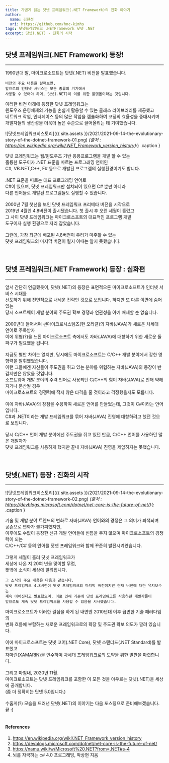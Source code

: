 ```yaml
---
title: 가볍게 읽는 닷넷 프레임워크(.NET Framework)의 진화 이야기
author:
  name: 김현성
  uri: https://github.com/hnc-kimhs
tags: 닷넷프레임워크 .NETFramework 닷넷 .NET 
excerpt: 닷넷(.NET) - 진화의 시작
---
```


## 닷넷 프레임워크(.NET Framework) 등장!
* * *
1990년대 말, 마이크로소프트는 닷넷(.NET) 비전을 발표했습니다.   
```
비전의 주요 내용을 살펴보면,   
앞으로의 인터넷 서비스는 모든 종류의 기기에서   
사용할 수 있어야 하며, 닷넷(.NET)이 이를 위한 플랫폼이라는 것입니다.   
```
이러한 비전 아래에 등장한 닷넷 프레임워크는   
윈도우즈 운영체제의 기능을 손쉽게 활용할 수 있는 클래스 라이브러리를 제공했고   
네트워크 작업, 인터페이스 등의 많은 작업을 캡슐화하여 코딩의 효율성을 증대시키며   
개발자들의 생산성을 더욱더 높은 수준으로 끌어올리는 데 기여했습니다.   

![닷넷프레임워크히스토리]({{ site.assets }}/2021/2021-09-14-the-evolutionary-story-of-the-dotnet-framework-01.png)
*(출처 : <https://en.wikipedia.org/wiki/.NET_Framework_version_history>)*{: .caption }   

닷넷 프레임워크는 웹/윈도우즈 기반 응용프로그램을 개발 할 수 있는   
훌륭한 도구이자 .NET 표준을 따르는 프로그래밍 언어인   
C#, VB.NET,C++,  F# 등으로 개발된 프로그램의 실행환경이기도 합니다.   
<br/>
.NET 표준을 따르는 대표 프로그래밍 언어로   
C#이 있으며, 닷넷 프레임워크만 설치되어 있으면 C# 뿐만 아니라   
다른 언어들로 개발된 프로그램들도 실행할 수 있습니다.   
<br/>
2000년 7월 첫선을 보인 닷넷 프레임워크 프리베타 버전을 시작으로   
2019년 4월엔 4.8버전이 출시됐습니다. 첫 출시 후 오랜 세월이 흘렀고   
그 사이 닷넷 프레임워크는 마이크로소프트의 대표적인 프로그램 개발   
도구이자 실행 환경으로 자리 잡았습니다.   
<br/>
그런데, 가장 최근에 배포된 4.8버전이 우리가 마주할 수 있는   
닷넷 프레임워크의 마지막 버전이 될지 이때는 알지 못했습니다.   
<br/>
<br/>
## 닷넷 프레임워크(.NET Framework) 등장 : 심화편
* * *
앞서 간단히 언급했듯이, 닷넷(.NET)의 등장은 표면적으론 마이크로소프트가 인터넷 서비스 시대를   
선도하기 위해 전면적으로 내세운 전략인 것으로 보입니다. 하지만 또 다른 이면에 숨어있는   
당시 소프트웨어 개발 분야의 주도권 확보 경쟁과 연관성을 아예 배제할 순 없습니다.   
<br/>
2000년대 들어서며 썬마이크로시스템즈(현 오라클)의 자바(JAVA)가 새로운 차세대 언어로 주목받자   
이에 위협(?)을 느낀 마이크로소프트 측에서도 자바(JAVA)에 대항하기 위한 새로운 돌파구가 필요했을 겁니다.   
<br/>
지금도 별반 차이는 없지만, 당시에도 마이크로소프트는 C/C++ 개발 분야에서 강한 영향력을 발휘했었습니다.   
이런 그들에겐 자신들이 주도권을 쥐고 있는 분야를 위협하는 자바(JAVA)의 등장이 반갑지만은 않았을 것입니다.   
소프트웨어 개발 분야의 주력 언어로 사용되던 C/C++의 힘이 자바(JAVA)로 인해 약해지거나 분산될 경우   
마이크로소프트의 경쟁력에 적지 않은 타격을 줄 것이라고 걱정했을지도 모릅니다.   
<br/>
이에 자바(JAVA)의 장점을 수용하여 새로운 언어를 만들었는데, 그것이 C#이라는 언어입니다.   
C#과 .NET이라는 개발 프레임워크를 묶어 자바(JAVA) 진영에 대항하려고 했던 것으로 보입니다.   
<br/>
당시 C/C++ 언어 개발 분야에선 주도권을 쥐고 있던 만큼, C/C++ 언어를 사용하던 많은 개발자가   
닷넷 프레임워크를 사용하게 했지만 끝내 자바(JAVA) 진영을 제압하지는 못했습니다.   
<br/>
<br/>
## 닷넷(.NET) 등장 : 진화의 시작
* * *
![닷넷프레임워크히스토리]({{ site.assets }}/2021/2021-09-14-the-evolutionary-story-of-the-dotnet-framework-02.png)
*(출처 : <https://devblogs.microsoft.com/dotnet/net-core-is-the-future-of-net/>)*{: .caption }

기술 및 개발 분야 트렌드의 변화로 자바(JAVA) 언어와의 경쟁은 그 의미가 퇴색되며 공존으로 변화가 불가피했지만,   
이후에도 수없이 등장한 신규 개발 언어들에 빈틈을 주지 않으며 마이크로소프트의 경쟁력이 되는   
C/C++/C# 등의 언어를 닷넷 프레임워크와 함께 꾸준히 발전시켜왔습니다.   
<br/>
그렇게 세월이 흘러 닷넷 프레임워크가   
세상에 나온 지 20여 년을 맞이할 무렵,   
뜻밖에 소식이 세상에 알려집니다.   
```
그 소식의 주요 내용은 다음과 같습니다.   
닷넷 프레임워크 4.8버전이 닷넷 프레임워크의 마지막 버전이지만 현재 버전에 대한 유지보수는   
계속 이어진다고 발표했으며, 이로 인해 기존에 닷넷 프레임워크를 사용하던 개발자들이   
앞으로도 계속 닷넷 프레임워크를 사용할 수 있음을 시사했습니다.   
```
마이크로소프트가 이러한 결심을 하게 된 내면엔 2010년대 이후 급변한 기술 패러다임의   
변화 흐름에 부합하는 새로운 프레임워크로의 확장 및 주도권 확보 의도가 깔려 있습니다.   
<br/>
이에 마이크로소프트는 닷넷 코어(.NET Core), 닷넷 스탠더드(.NET Standard)를 발표했고   
자마린(XAMARIN)을 인수하며 차세대 프레임워크로의 도약을 위한 발판을 마련합니다.   
<br/>
그리고 마침내, 2020년 11월.   
마이크로소프트는 닷넷 프레임워크를 포함한 이 모든 것을 아우르는 닷넷(.NET)을 세상에 공개합니다.   
(좀 더 정확히는 닷넷 5.0입니다.)   
<br/>
수줍게(?) 모습을 드러낸 닷넷(.NET)의 이야기는 다음 포스팅으로 준비해보겠습니다. 끝 :)
<br/>
<br/>

#### References
1. <https://en.wikipedia.org/wiki/.NET_Framework_version_history>   
2. <https://devblogs.microsoft.com/dotnet/net-core-is-the-future-of-net/>   
3. <https://namu.wiki/w/Microsoft%20.NET?from=.NET#s-4>   
4. 뇌를 자극하는 c# 4.0 프로그래밍, 박상현 지음   
